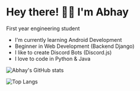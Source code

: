 
# Hey there! 👋🏻 I'm Abhay

First year engineering student



- I'm currently learning Android Development
- Beginner in Web Development (Backend Django)
- I like to create Discord Bots (Discord.js)
- I love to code in Python & Java

  
![Abhay's GitHub stats](https://github-readme-stats.vercel.app/api?username=Abhay-cloud&show_icons=true&theme=tokyonight&count_private=true)

![Top Langs](https://github-readme-stats.vercel.app/api/top-langs/?username=Abhay-cloud&layout=compact&theme=tokyonight)

